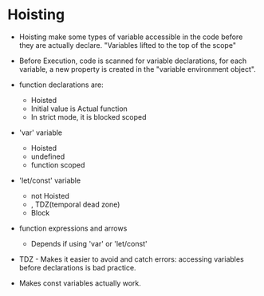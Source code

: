 # Hoisting 
- Hoisting make some types of variable accessible in the code before they are actually declare.
"Variables lifted to the top of the scope"

- Before Execution, code is scanned for variable declarations, for each variable, a new property is created in the
"variable environment object".

- function declarations are: 
    - Hoisted
    - Initial value is Actual function
    - In strict mode, it is blocked scoped

- 'var' variable
    - Hoisted
    - undefined
    - function scoped

- 'let/const' variable
    - not Hoisted
    - <uninitialized>, TDZ(temporal dead zone)
    - Block

- function expressions and arrows
    - Depends if using 'var' or 'let/const'

- TDZ - Makes it easier to avoid and catch errors: accessing variables before declarations is bad practice.
- Makes const variables actually work.

